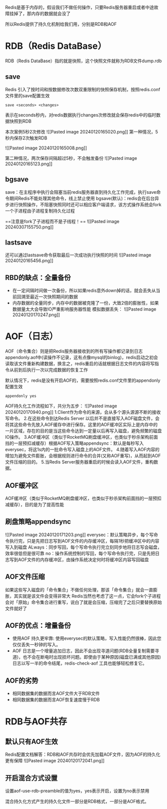 Redis是基于内存的，假设我们不做任何操作，只要Redis服务器重启或者中途故障挂掉了，那内存的数据就会没了

所以Redis提供了持久化机制给我们用，分别是RDB和AOF

# RDB（Redis DataBase）

RDB（Redis DataBase）指的就是快照，这个快照文件就称为RDB文件dump.rdb
## save

Redis 引入了按时间和按数据修改次数双重限制的快照保存机制，按照redis.conf文件里的save配置生效
```shell
save <seconds> <changes>
```
表示在seconds秒内，对redis数据执行changes次修改就会保存redis中的临时数据快照到RDB

本次案例5秒2次修改
![[Pasted image 20240120165020.png]]
第一种情况，5秒内保存2次触发RDB

![[Pasted image 20240120165008.png]]

第二种情况，两次保存间隔超过5秒，不会触发备份
![[Pasted image 20240120165123.png]]
## bgsave
save：在主程序中执行会阻塞当前redis服务器直到持久化工作完成，执行save命令期间Redis不能处理其他命令，线上禁止使用
bgsave(默认)：redis会在后台异步进行快照操作，不阻塞快照同时还可以相应客户端请求，该方式操作系统会fork一个子进程由子进程复制持久化过程

==注意是fork了子进程而不是子线程！==
![[Pasted image 20240307155750.png]]
## lastsave
还可以通过lastsave命令获取最后一次成功执行快照的时间
![[Pasted image 20240120165456.png]]
## RBD的缺点：全量备份
- 在一定间隔时间做一次备份，所以如果redis意外down掉的话，就会丢失从当前回溯至最近一次快照期间的数据
- 内存数据的全量同步，内存中的数据被克隆了一份，大致2倍的膨胀性，如果数据量太大会导致IO严重影响服务器性能
模拟数据丢失：
![[Pasted image 20240120170247.png]]



# AOF（日志）
AOF（命令集合）则是把Redis服务器接收到的所有写操作都记录到日志appendonly.aof中(读操作不记录，这有点像mysql的binlog)，redis启动之初会读取该文件重新构建数据，换言之，redis重启的话就根据日志文件的内容将写指令从前到后执行一次以完成数据的恢复工作

默认情况下，redis是没有开启AOF的，需要按照redis.conf文件里的appendonly配置生效
```shell
appendonly yes
```
AOF持久化工作流程如下，共分为五步：
![[Pasted image 20240120170940.png]]
1.Client作为命令的来源，会从多个源头源源不断的接收写命令。
2.在这些命令到达Redis Server 以后并不是直接写入AOF磁盘文件，会将其这些命令先放入AOF缓存中进行保存。这里的AOF缓冲区实际上是内存中的一片区域，存在的目的是当这些命令达到一定量以后再写入磁盘，避免频繁的磁盘IO操作。
3.AOF缓冲区（类似于RocketMQ刷盘缓冲区，也类似于秒杀架构前面挡的一层预扣减缓存）根据AOF写入策略appendsync：默认是每秒写入everysec，将这1s内的一批命令写入磁盘上的AOF文件。
4.随着写入AOF内容的增加为避免文件膨胀，会根据规则进行命令的合并(又称AOF重写)，从而起到AOF文件压缩的目的。
5.当Redis Server服务器重启的时候会读入AOF文件，重构数据。
## AOF缓冲区
AOF缓冲区（类似于RocketMQ刷盘缓冲区，也类似于秒杀架构前面挡的一层预扣减缓存），目的是为了提高性能
## 刷盘策略appendsync
![[Pasted image 20240120171203.png]]
everysec：默认策略异步，每个写命令执行完，只是先把日志写到AOF文件的内存缓冲区，每隔1秒把缓冲区中的内容写入到磁盘
ALways：同步写回，每个写命令执行完立刻同步地将日志写会磁盘，效率很低但是很可靠
no：操作系统控制的写回，每个写命令执行完，只是先把日志写到AOF文件的内存缓冲区，由操作系统决定何时将缓冲区内容写回磁盘
## AOF文件压缩
如果这些写入磁盘的「命令集合」不做任何处理，那该「命令集合」就会一直膨胀，其实就是该文件会变得非常大
Redis当然也考虑了这一点，它会fork个子进程会对「原始」命令集合进行重写，说白了就是会压缩，压缩完了之后只要替换原始文件就好了
## AOF的优点：增量备份
- 使用AOF 持久更牢靠: 使用everysec的默认策略，写入性能仍然很棒，因此您仅仅丢失一秒钟的写入。
- AOF 日志是一个增量追加日志，因此不会出现寻道问题(RDB全量复制需要寻道)，也不会在断电时出现损坏问题。即使由于某种原因(磁盘已满或其他原因) 日志以写一半的命令结尾，redis-check-aof 工具也能够轻松修复它。
## AOF的劣势
- 相同数据集的数据而言AOF文件大于RDB文件
- 相同数据集的数据而言AOF恢复速度慢于RDB
# RDB与AOF共存
## 默认只有AOF生效

Redis配置文档解答：RDB和AOF共存时会优先加载AOF文件，因为AOF的持久化更有保障
![[Pasted image 20240120172041.png]]
## 开启混合方式设置
设置aof-use-rdb-preamble的值为yes，yes表示开启，设置为no表示禁用​

混合持久化方式产生的持久化文件一部分是RDB格式，一部分是AOF格式。